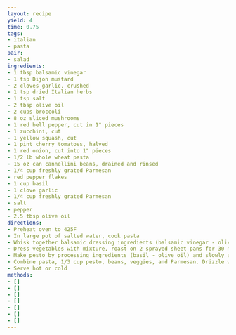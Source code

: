 ```yaml
---
layout: recipe
yield: 4
time: 0.75
tags:
- italian
- pasta
pair:
- salad
ingredients:
- 1 tbsp balsamic vinegar
- 1 tsp Dijon mustard
- 2 cloves garlic, crushed
- 1 tsp dried Italian herbs
- 1 tsp salt
- 2 tbsp olive oil
- 2 cups broccoli
- 8 oz sliced mushrooms
- 1 red bell pepper, cut in 1" pieces
- 1 zucchini, cut
- 1 yellow squash, cut
- 1 pint cherry tomatoes, halved
- 1 red onion, cut into 1" pieces
- 1/2 lb whole wheat pasta
- 15 oz can cannellini beans, drained and rinsed
- 1/4 cup freshly grated Parmesan
- red pepper flakes
- 1 cup basil
- 1 clove garlic
- 1/4 cup freshly grated Parmesan
- salt
- pepper
- 2.5 tbsp olive oil
directions:
- Preheat oven to 425F
- In large pot of salted water, cook pasta
- Whisk together balsamic dressing ingredients (balsamic vinegar - olive oil)
- Dress vegetables with mixture, roast on 2 sprayed sheet pans for 30 min, tossing halfway through
- Make pesto by processing ingredients (basil - olive oil) and slowly adding oil
- Combine pasta, 1/3 cup pesto, beans, veggies, and Parmesan. Drizzle with balsamic vinegar and top with red pepper flakes if desired
- Serve hot or cold
methods:
- []
- []
- []
- []
- []
- []
- []
---
```

